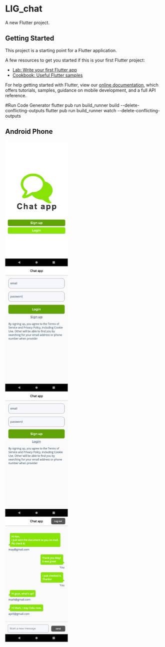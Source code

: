 # LIG_chat

A new Flutter project.

## Getting Started

This project is a starting point for a Flutter application.

A few resources to get you started if this is your first Flutter project:

- [Lab: Write your first Flutter app](https://flutter.dev/docs/get-started/codelab)
- [Cookbook: Useful Flutter samples](https://flutter.dev/docs/cookbook)

For help getting started with Flutter, view our
[online documentation](https://flutter.dev/docs), which offers tutorials,
samples, guidance on mobile development, and a full API reference.


#Run Code Generator
flutter pub run build_runner build --delete-conflicting-outputs
flutter pub run build_runner watch --delete-conflicting-outputs


## Android Phone
<div style="display:flex;flex-direction:row;">
        <img src="screenshots/android_index.png" alt="screen_01" height="400" />
       
</div>
<div style="display:flex;flex-direction:row;">
        <img src="screenshots/android_login.png" alt="screen_01" height="400" />
       
</div>
<div style="display:flex;flex-direction:row;">
        <img src="screenshots/android_signup.png" alt="screen_01" height="400" />
       
</div>
<div style="display:flex;flex-direction:row;">
        <img src="screenshots/android_chat.png" alt="screen_01" height="400" />
       
</div>
